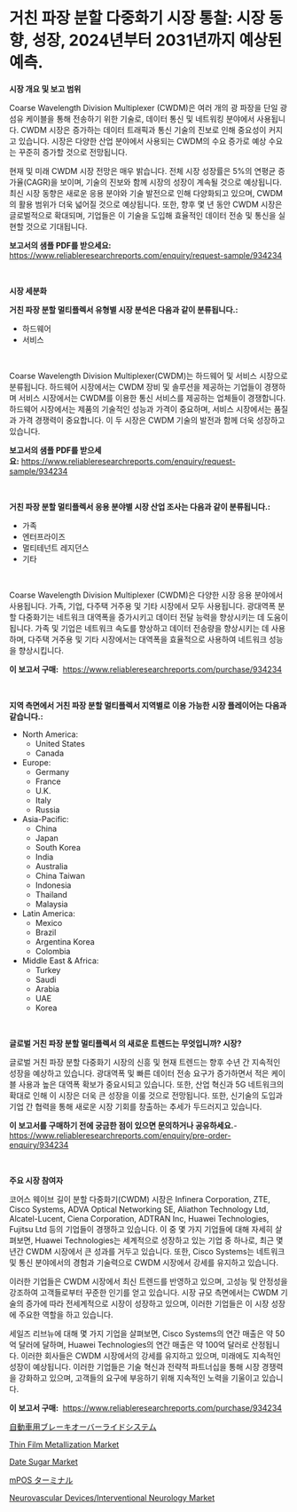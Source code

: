 <p><h1>거친 파장 분할 다중화기 시장 통찰: 시장 동향, 성장, 2024년부터 2031년까지 예상된 예측.</h1></p><p><strong>시장 개요 및 보고 범위</strong></p>
<p><p>Coarse Wavelength Division Multiplexer (CWDM)은 여러 개의 광 파장을 단일 광 섬유 케이블을 통해 전송하기 위한 기술로, 데이터 통신 및 네트워킹 분야에서 사용됩니다. CWDM 시장은 증가하는 데이터 트래픽과 통신 기술의 진보로 인해 중요성이 커지고 있습니다. 시장은 다양한 산업 분야에서 사용되는 CWDM의 수요 증가로 예상 수요는 꾸준히 증가할 것으로 전망됩니다.</p><p>현재 및 미래 CWDM 시장 전망은 매우 밝습니다. 전체 시장 성장률은 5%의 연평균 증가율(CAGR)을 보이며, 기술의 진보와 함께 시장의 성장이 계속될 것으로 예상됩니다. 최신 시장 동향은 새로운 응용 분야와 기술 발전으로 인해 다양화되고 있으며, CWDM의 활용 범위가 더욱 넓어질 것으로 예상됩니다. 또한, 향후 몇 년 동안 CWDM 시장은 글로벌적으로 확대되며, 기업들은 이 기술을 도입해 효율적인 데이터 전송 및 통신을 실현할 것으로 기대됩니다.</p></p>
<p><strong>보고서의 샘플 PDF를 받으세요:</strong> <a href="https://www.reliableresearchreports.com/enquiry/request-sample/934234">https://www.reliableresearchreports.com/enquiry/request-sample/934234</a></p>
<p>&nbsp;</p>
<p><strong>시장 세분화</strong></p>
<p><strong>거친 파장 분할 멀티플렉서 유형별 시장 분석은 다음과 같이 분류됩니다.:</strong></p>
<p><ul><li>하드웨어</li><li>서비스</li></ul></p>
<p>&nbsp;</p>
<p><p>Coarse Wavelength Division Multiplexer(CWDM)는 하드웨어 및 서비스 시장으로 분류됩니다. 하드웨어 시장에서는 CWDM 장비 및 솔루션을 제공하는 기업들이 경쟁하며 서비스 시장에서는 CWDM를 이용한 통신 서비스를 제공하는 업체들이 경쟁합니다. 하드웨어 시장에서는 제품의 기술적인 성능과 가격이 중요하며, 서비스 시장에서는 품질과 가격 경쟁력이 중요합니다. 이 두 시장은 CWDM 기술의 발전과 함께 더욱 성장하고 있습니다.</p></p>
<p><strong>보고서의 샘플 PDF를 받으세요:</strong>&nbsp;<a href="https://www.reliableresearchreports.com/enquiry/request-sample/934234">https://www.reliableresearchreports.com/enquiry/request-sample/934234</a></p>
<p>&nbsp;</p>
<p><strong> 거친 파장 분할 멀티플렉서 응용 분야별 시장 산업 조사는 다음과 같이 분류됩니다.:</strong></p>
<p><ul><li>가족</li><li>엔터프라이즈</li><li>멀티테넌트 레지던스</li><li>기타</li></ul></p>
<p>&nbsp;</p>
<p><p>Coarse Wavelength Division Multiplexer (CWDM)은 다양한 시장 응용 분야에서 사용됩니다. 가족, 기업, 다주택 거주용 및 기타 시장에서 모두 사용됩니다. 광대역폭 분할 다중화기는 네트워크 대역폭을 증가시키고 데이터 전달 능력을 향상시키는 데 도움이 됩니다. 가족 및 기업은 네트워크 속도를 향상하고 데이터 전송량을 향상시키는 데 사용하며, 다주택 거주용 및 기타 시장에서는 대역폭을 효율적으로 사용하여 네트워크 성능을 향상시킵니다.</p></p>
<p><strong>이 보고서 구매:</strong>&nbsp; <a href="https://www.reliableresearchreports.com/purchase/934234">https://www.reliableresearchreports.com/purchase/934234</a></p>
<p>&nbsp;</p>
<p><strong>지역 측면에서 거친 파장 분할 멀티플렉서 지역별로 이용 가능한 시장 플레이어는 다음과 같습니다.:</strong></p>
<p><ul>
    <li>
        North America:
        <ul>
            <li>United States</li>
            <li>Canada</li>
        </ul>
    </li>
    <li>
        Europe:
        <ul>
            <li>Germany</li>
            <li>France</li>
            <li>U.K.</li>
            <li>Italy</li>
            <li>Russia</li>
        </ul>
    </li>
    <li>
        Asia-Pacific:
        <ul>
            <li>China</li>
            <li>Japan</li>
            <li>South Korea</li>
            <li>India</li>
            <li>Australia</li>
            <li>China Taiwan</li>
            <li>Indonesia</li>
            <li>Thailand</li>
            <li>Malaysia</li>
        </ul>
    </li>
    <li>
        Latin America:
        <ul>
            <li>Mexico</li>
            <li>Brazil</li>
            <li>Argentina Korea</li>
            <li>Colombia</li>
        </ul>
    </li>
    <li>
        Middle East & Africa:
        <ul>
            <li>Turkey</li>
            <li>Saudi</li>
            <li>Arabia</li>
            <li>UAE</li>
            <li>Korea</li>
        </ul>
    </li>
    </ul></p>
<p>&nbsp;</p>
<p><strong>글로벌 거친 파장 분할 멀티플렉서 의 새로운 트렌드는 무엇입니까? 시장?</strong></p>
<p><p>글로벌 거친 파장 분할 다중화기 시장의 신흥 및 현재 트렌드는 향후 수년 간 지속적인 성장을 예상하고 있습니다. 광대역폭 및 빠른 데이터 전송 요구가 증가하면서 적은 케이블 사용과 높은 대역폭 확보가 중요시되고 있습니다. 또한, 산업 혁신과 5G 네트워크의 확대로 인해 이 시장은 더욱 큰 성장을 이룰 것으로 전망됩니다. 또한, 신기술의 도입과 기업 간 협력을 통해 새로운 시장 기회를 창출하는 추세가 두드러지고 있습니다.</p></p>
<p><strong>이 보고서를 구매하기 전에 궁금한 점이 있으면 문의하거나 공유하세요.</strong>- <a href="https://www.reliableresearchreports.com/enquiry/pre-order-enquiry/934234">https://www.reliableresearchreports.com/enquiry/pre-order-enquiry/934234</a></p>
<p>&nbsp;</p>
<p><strong>주요 시장 참여자</strong></p>
<p><p>코어스 웨이브 길이 분할 다중화기(CWDM) 시장은 Infinera Corporation, ZTE, Cisco Systems, ADVA Optical Networking SE, Aliathon Technology Ltd, Alcatel-Lucent, Ciena Corporation, ADTRAN Inc, Huawei Technologies, Fujitsu Ltd 등의 기업들이 경쟁하고 있습니다. 이 중 몇 가지 기업들에 대해 자세히 살펴보면, Huawei Technologies는 세계적으로 성장하고 있는 기업 중 하나로, 최근 몇 년간 CWDM 시장에서 큰 성과를 거두고 있습니다. 또한, Cisco Systems는 네트워크 및 통신 분야에서의 경험과 기술력으로 CWDM 시장에서 강세를 유지하고 있습니다.</p><p>이러한 기업들은 CWDM 시장에서 최신 트렌드를 반영하고 있으며, 고성능 및 안정성을 강조하여 고객들로부터 꾸준한 인기를 얻고 있습니다. 시장 규모 측면에서는 CWDM 기술의 증가에 따라 전세계적으로 시장이 성장하고 있으며, 이러한 기업들은 이 시장 성장에 주요한 역할을 하고 있습니다.</p><p>세일즈 리브뉴에 대해 몇 가지 기업을 살펴보면, Cisco Systems의 연간 매출은 약 50억 달러에 달하며, Huawei Technologies의 연간 매출은 약 100억 달러로 산정됩니다. 이러한 회사들은 CWDM 시장에서의 강세를 유지하고 있으며, 미래에도 지속적인 성장이 예상됩니다. 이러한 기업들은 기술 혁신과 전략적 파트너십을 통해 시장 경쟁력을 강화하고 있으며, 고객들의 요구에 부응하기 위해 지속적인 노력을 기울이고 있습니다.</p></p>
<p><strong>이 보고서 구매:</strong>&nbsp;&nbsp;<a href="https://www.reliableresearchreports.com/purchase/934234">https://www.reliableresearchreports.com/purchase/934234</a></p>
<p><p><a href="https://github.com/zekaoe592392/Market-Research-Report-List-1/blob/main/8849792184357.md">自動車用ブレーキオーバーライドシステム</a></p><p><a href="https://view.publitas.com/reportprime-1/thin-film-metallization-market-research-report-the-key-to-successful-business-strategy-forecasted-for-period-from-2024-2031/">Thin Film Metallization Market</a></p><p><a href="https://cute-banjo-8ca.notion.site/Date-Sugar-Market-Size-Share-Trends-Analysis-Report-By-Application-Regional-Outlook-Competitive-fda6f78317014383a84c471d2211d0bb">Date Sugar Market</a></p><p><a href="https://medium.com/@francoweber2023/mpos%E7%AB%AF%E6%9C%AB%E5%B8%82%E5%A0%B4%E3%81%AE%E8%A6%8F%E6%A8%A1%E3%81%AF-%E4%B8%96%E7%95%8C%E3%81%AE%E6%A5%AD%E7%95%8C%E3%81%AB%E3%81%8A%E3%81%91%E3%82%8B%E6%9C%80%E9%81%A9%E3%81%AA%E3%83%9E%E3%83%BC%E3%82%B1%E3%83%86%E3%82%A3%E3%83%B3%E3%82%B0%E3%83%81%E3%83%A3%E3%83%8D%E3%83%AB%E3%82%92%E6%98%8E%E3%82%89%E3%81%8B%E3%81%AB%E3%81%99%E3%82%8B-bb5db76147c1">mPOS ターミナル</a></p><p><a href="https://issuu.com/reportprime-2/docs/neurovascular-devicesinterventional-neurology-mark">Neurovascular Devices/Interventional Neurology Market</a></p></p>
